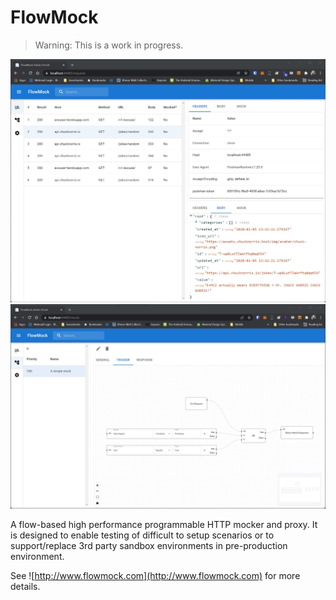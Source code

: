 # FlowMock

> Warning: This is a work in progress.

![FlowMock Requests](./docs/images/flowmock_fap_requests.jpg)
![FlowMock Trigger Flow Builder](./docs/images/flowmock_fap_trigger_flow_builder.jpg)

A flow-based high performance programmable HTTP mocker and proxy.  It is designed to enable testing of difficult to setup scenarios or to support/replace 3rd party sandbox environments in pre-production environment.

See ![http://www.flowmock.com](http://www.flowmock.com) for more details.

